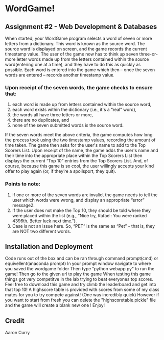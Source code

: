 # WordGame!
## Assignment #2 - Web Development & Databases

When started, your WordGame program selects a word of seven or more letters from a dictionary.
This word is known as the source word. The source word is displayed on screen, and the game
records the current timestamp value.
The user of the game now has to think up seven three-or-more letter words made up from the letters
contained within the source word(entering one at a time), and they have to do this as quickly as possible. Each word is
entered into the game which then – once the seven words are entered – records another timestamp
value.

### Upon receipt of the seven words, the game checks to ensure that:
1. each word is made up from letters contained within the source word,
2. each word exists within the dictionary (i.e., it's a “real” word),
3. the words all have three letters or more,
4. there are no duplicates, and
5. none of the seven submitted words is the source word.

If the seven words meet the above criteria, the game computes how long the process took using the
two timestamp values, recording the amount of time taken. The game then asks for the user's name
to add to the Top Scorers List.
Upon receipt of the name, the game adds the user's name and their time into the appropriate place
within the Top Scorers List then displays the current “Top 10” entries from the Top Scorers List.
And, of course, because this game is so cool, the user willingly accepts your kind offer to play again
(or, if they’re a spoilsport, they quit).

### Points to note:
1. If one or more of the seven words are invalid, the game needs to tell the user which words
were wrong, and display an appropriate “error” message2.
2. If the user does not make the Top 10, they should be told where they were placed within the
list (e.g., “Nice try, Rafael: You were ranked 4396th. Better luck next time.”).
3. Case is not an issue here. So, “PET” is the same as “Pet” - that is, they are NOT two different
words.

## Installation and Deployment
Code runs out of the box and can be ran through command prompt(cmd) or equivellent(anaconda prompt)
In your prompt window navigate to where you saved the wordgame folder
Then type "python webapp.py" to run the game!
Then go to the given url to play the game
When testing this game things got very competitve in the lab trying to beat everyones top scores.
Feel free to download this game and try climb the leaderboard and get into that top 10!
A highscore table is provided with scores from some of my class mates for you to try compete against! (One was incredibly quick)
However if you want to start from fresh you can delete the "highscoretable.pickle" file and the game will create a blank new one !
Enjoy!

## Credit
Aaron Curry
